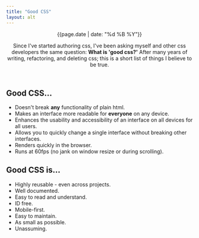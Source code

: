 ```yaml
---
title: "Good CSS"
layout: alt
---
```

<header class="pt4 pt5-ns ph3 f4 f3-ns center measure">
    <time class="f6 f5-ns tl db" datetime="{{page.date}}">{{page.date | date: "%d %B %Y"}}</time>
    <p class="lh-copy f4 f3-ns">
      Since I've started authoring css, I've been asking myself and other css developers the same question: <b>What is 'good css?'</b>
      After many years of writing, refactoring, and deleting css; this is a short list of things I believe to be true.
    </p>
</header>
<div class="ph3 measure f4 f3-ns center">
  <h2 class="f3 fw9 mt5 mb3">
    Good CSS...
  </h2>
  <ul class="f4 f3-ns list pl0 lh-copy mt0">
    <li class="mb3">Doesn't break <b>any</b> functionality of plain html.</li>
    <li class="mb3">Makes an interface more readable for <b>everyone</b> on any device.</li>
    <li class="mb3">Enhances the usability and accessibility of an interface on all devices for all users.</li>
    <li class="mb3">Allows you to quickly change a single interface without breaking other interfaces.</li>
    <li class="mb3">Renders quickly in the browser.</li>
    <li class="mb3">Runs at 60fps (no jank on window resize or during scrolling).</li>
  </ul>
  <h2 class="f3 fw9 mt5 mb3">
    Good CSS is...
  </h2>
  <ul class="list pl0 lh-copy mt0">
    <li class="mb3">Highly reusable - even across projects.</li>
    <li class="mb3">Well documented.</li>
    <li class="mb3">Easy to read and understand.</li>
    <li class="mb3">ID free.</li>
    <li class="mb3">Mobile-first.</li>
    <li class="mb3">Easy to maintain.</li>
    <li class="mb3">As small as possible.</li>
    <li class="mb3">Unassuming.</li>
  </ul>
</div>
